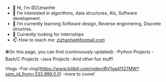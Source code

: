 - 👋 Hi, I’m @ZizhanHe
- 👀 I’m interested in algorithms, data structures, AIs, Software development.
- 🌱 I’m currently learning Software design, Reverse enginnering, Discrete structres.
- 👾 Currently looking for internships
- 📫 How to reach me: zizhanhe@foxmail.com


⚽️On this page, you can find (continuously updated):
  -Python Projects
  -Bash/C Projects
  -Java Projects
  -And other fun stuff!

 Vlogs
    -Fist vlog!(https://www.bilibili.com/video/BV1ga41127MW?spm_id_from=333.999.0.0)
    -more to come!
    
    
<!---
ZizhanHe/ZizhanHe is a ✨ special ✨ repository because its `README.md` (this file) appears on your GitHub profile.
You can click the Preview link to take a look at your changes.
--->
